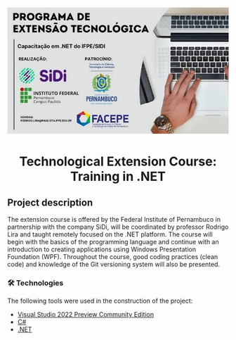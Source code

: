 <h1 align="center">
  <img alt="IFPE-SiDi" src="./img/ifpe-sidi.png" />
</h1>


<h1 align="center">Technological Extension Course: Training in .NET </h1>

## Project description

The extension course is offered by the Federal Institute of Pernambuco in partnership with the company SiDi, will be coordinated by professor Rodrigo Lira and taught remotely focused on the .NET platform. The course will begin with the basics of the programming language and continue with an introduction to creating applications using Windows Presentation Foundation (WPF). Throughout the course, good coding practices (clean code) and knowledge of the Git versioning system will also be presented.

### 🛠 Technologies

The following tools were used in the construction of the project:

- [Visual Studio 2022 Preview Community Edition](https://visualstudio.microsoft.com/pt-br/vs/preview/)
- [C#](https://docs.microsoft.com/pt-br/dotnet/csharp/)
- [.NET](https://docs.microsoft.com/pt-br/dotnet/core/whats-new/dotnet-core-3-1)
